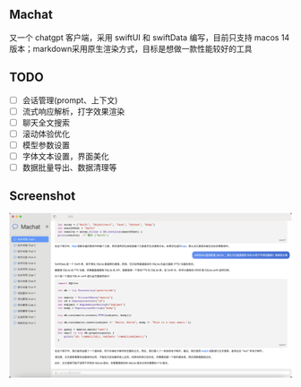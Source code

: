## Machat
又一个 chatgpt 客户端，采用 swiftUI 和 swiftData 编写，目前只支持 macos 14版本；markdown采用原生渲染方式，目标是想做一款性能较好的工具

## TODO
- [ ] 会话管理(prompt、上下文)
- [ ] 流式响应解析，打字效果渲染
- [ ] 聊天全文搜索
- [ ] 滚动体验优化
- [ ] 模型参数设置
- [ ] 字体文本设置，界面美化
- [ ] 数据批量导出、数据清理等

## Screenshot
![主界面](screenshot/1.png)
